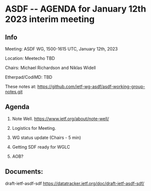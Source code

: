 # ASDF -- AGENDA for January 12th 2023 interim meeting

## Info

Meeting: ASDF WG, 1500-1615 UTC, January 12th, 2023

Location: Meetecho TBD

Chairs: Michael Richardson and Niklas Widell 

Etherpad/CodiMD: TBD

These notes at: <https://github.com/ietf-wg-asdf/asdf-working-group-notes.git> 

## Agenda

1. Note Well.  https://www.ietf.org/about/note-well/

2. Logistics for Meeting.

3. WG status update (Chairs - 5 min)				

4. Getting SDF ready for WGLC 
	
5. AOB?  

## Documents: 

draft-ietf-asdf-sdf <https://datatracker.ietf.org/doc/draft-ietf-asdf-sdf/>
